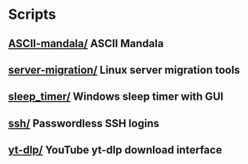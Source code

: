 # Scripts

## [ASCII-mandala/](https://github.com/jamps3/Scripts/tree/master/ASCII-mandala) ASCII Mandala
## [server-migration/](https://github.com/jamps3/Scripts/tree/master/server-migration) Linux server migration tools
## [sleep_timer/](https://github.com/jamps3/Scripts/tree/master/sleep_timer) Windows sleep timer with GUI
## [ssh/](https://github.com/jamps3/Scripts/tree/master/ssh) Passwordless SSH logins
## [yt-dlp/](https://github.com/jamps3/Scripts/tree/master/yt-dlp) YouTube yt-dlp download interface
